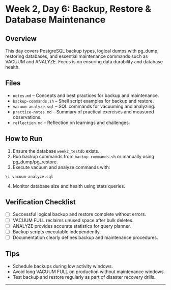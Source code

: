 # Week 2, Day 6: Backup, Restore & Database Maintenance

## Overview

This day covers PostgreSQL backup types, logical dumps with pg_dump, restoring databases, and essential maintenance commands such as VACUUM and ANALYZE. Focus is on ensuring data durability and database health.

## Files

- `notes.md` – Concepts and best practices for backup and maintenance.
- `backup-commands.sh` – Shell script examples for backup and restore.
- `vacuum-analyze.sql` – SQL commands for vacuuming and analyzing.
- `practice-notes.md` – Summary of practical exercises and measured observations.
- `reflection.md` – Reflection on learnings and challenges.
  
## How to Run

1. Ensure the database `week2_testdb` exists.
2. Run backup commands from `backup-commands.sh` or manually using pg_dump/pg_restore.
3. Execute vacuum and analyze commands with:
```
\i vacuum-analyze.sql
```
4. Monitor database size and health using stats queries.

## Verification Checklist

- [ ] Successful logical backup and restore complete without errors.
- [ ] VACUUM FULL reclaims unused space after bulk deletes.
- [ ] ANALYZE provides accurate statistics for query planner.
- [ ] Backup scripts executable independently.
- [ ] Documentation clearly defines backup and maintenance procedures.

## Tips

- Schedule backups during low activity windows.
- Avoid long VACUUM FULL on production without maintenance windows.
- Test backup and restore regularly as part of disaster recovery drills.

---
